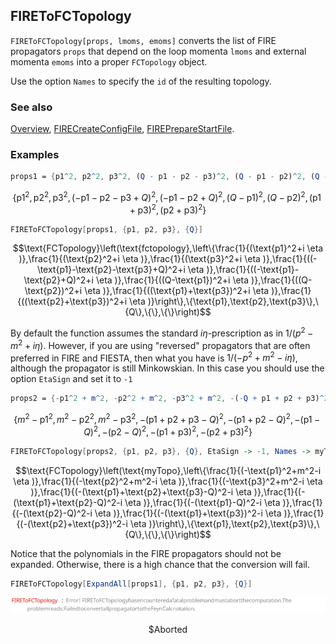 ## FIREToFCTopology

`FIREToFCTopology[props, lmoms, emoms]` converts the list of FIRE propagators `props` that depend on the loop momenta `lmoms` and external momenta `emoms` into a proper `FCTopology` object.

Use the option `Names` to specify the `id` of the resulting topology.

### See also

[Overview](Extra/FeynHelpers.md), [FIRECreateConfigFile](FIRECreateConfigFile.md), [FIREPrepareStartFile](FIREPrepareStartFile.md).

### Examples

```mathematica
props1 = {p1^2, p2^2, p3^2, (Q - p1 - p2 - p3)^2, (Q - p1 - p2)^2, (Q - p1)^2, (Q - p2)^2, (p1 + p3)^2, (p2 + p3)^2}
```

$$\left\{\text{p1}^2,\text{p2}^2,\text{p3}^2,(-\text{p1}-\text{p2}-\text{p3}+Q)^2,(-\text{p1}-\text{p2}+Q)^2,(Q-\text{p1})^2,(Q-\text{p2})^2,(\text{p1}+\text{p3})^2,(\text{p2}+\text{p3})^2\right\}$$

```mathematica
FIREToFCTopology[props1, {p1, p2, p3}, {Q}]
```

$$\text{FCTopology}\left(\text{fctopology},\left\{\frac{1}{(\text{p1}^2+i \eta )},\frac{1}{(\text{p2}^2+i \eta )},\frac{1}{(\text{p3}^2+i \eta )},\frac{1}{((-\text{p1}-\text{p2}-\text{p3}+Q)^2+i \eta )},\frac{1}{((-\text{p1}-\text{p2}+Q)^2+i \eta )},\frac{1}{((Q-\text{p1})^2+i \eta )},\frac{1}{((Q-\text{p2})^2+i \eta )},\frac{1}{((\text{p1}+\text{p3})^2+i \eta )},\frac{1}{((\text{p2}+\text{p3})^2+i \eta )}\right\},\{\text{p1},\text{p2},\text{p3}\},\{Q\},\{\},\{\}\right)$$

By default the function assumes the standard $i \eta$-prescription as in $1/(p^2 -m^2 + i \eta)$. However, if you are using "reversed" propagators that are often preferred in FIRE and FIESTA, then what you have is $1/(- p^2 + m^2 - i \eta)$, although the propagator is still Minkowskian. In this case you should use the option `EtaSign` and set it to `-1`

```mathematica
props2 = {-p1^2 + m^2, -p2^2 + m^2, -p3^2 + m^2, -(-Q + p1 + p2 + p3)^2, -(p1 + p2 - Q)^2, -(p1 - Q)^2, -(p2 - Q)^2, -(p1 + p3)^2, -(p2 + p3)^2}
```

$$\left\{m^2-\text{p1}^2,m^2-\text{p2}^2,m^2-\text{p3}^2,-(\text{p1}+\text{p2}+\text{p3}-Q)^2,-(\text{p1}+\text{p2}-Q)^2,-(\text{p1}-Q)^2,-(\text{p2}-Q)^2,-(\text{p1}+\text{p3})^2,-(\text{p2}+\text{p3})^2\right\}$$

```mathematica
FIREToFCTopology[props2, {p1, p2, p3}, {Q}, EtaSign -> -1, Names -> myTopo]
```

$$\text{FCTopology}\left(\text{myTopo},\left\{\frac{1}{(-\text{p1}^2+m^2-i \eta )},\frac{1}{(-\text{p2}^2+m^2-i \eta )},\frac{1}{(-\text{p3}^2+m^2-i \eta )},\frac{1}{(-(\text{p1}+\text{p2}+\text{p3}-Q)^2-i \eta )},\frac{1}{(-(\text{p1}+\text{p2}-Q)^2-i \eta )},\frac{1}{(-(\text{p1}-Q)^2-i \eta )},\frac{1}{(-(\text{p2}-Q)^2-i \eta )},\frac{1}{(-(\text{p1}+\text{p3})^2-i \eta )},\frac{1}{(-(\text{p2}+\text{p3})^2-i \eta )}\right\},\{\text{p1},\text{p2},\text{p3}\},\{Q\},\{\},\{\}\right)$$

Notice that the polynomials in the FIRE propagators should not be expanded. Otherwise, there is a high chance that the conversion will fail.

```mathematica
FIREToFCTopology[ExpandAll[props1], {p1, p2, p3}, {Q}]
```

![0z6bsy6lc1psd](img/0z6bsy6lc1psd.svg)

$$\text{\$Aborted}$$